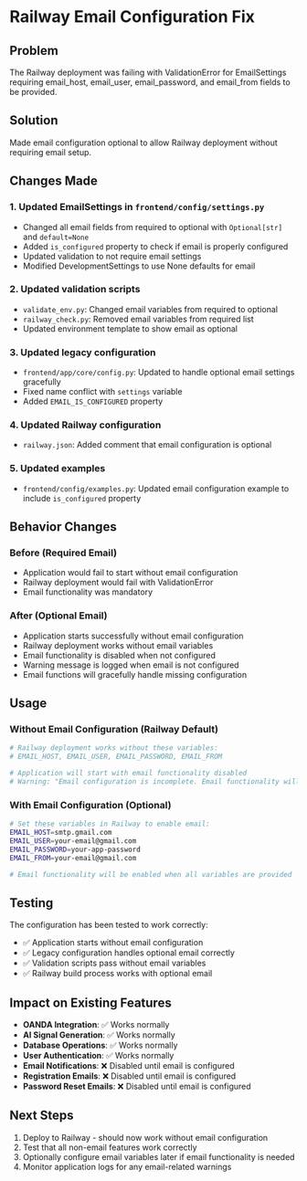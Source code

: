 # Railway Email Configuration Fix

## Problem
The Railway deployment was failing with ValidationError for EmailSettings requiring email_host, email_user, email_password, and email_from fields to be provided.

## Solution
Made email configuration optional to allow Railway deployment without requiring email setup.

## Changes Made

### 1. Updated EmailSettings in `frontend/config/settings.py`
- Changed all email fields from required to optional with `Optional[str]` and `default=None`
- Added `is_configured` property to check if email is properly configured
- Updated validation to not require email settings
- Modified DevelopmentSettings to use None defaults for email

### 2. Updated validation scripts
- `validate_env.py`: Changed email variables from required to optional
- `railway_check.py`: Removed email variables from required list
- Updated environment template to show email as optional

### 3. Updated legacy configuration
- `frontend/app/core/config.py`: Updated to handle optional email settings gracefully
- Fixed name conflict with `settings` variable
- Added `EMAIL_IS_CONFIGURED` property

### 4. Updated Railway configuration
- `railway.json`: Added comment that email configuration is optional

### 5. Updated examples
- `frontend/config/examples.py`: Updated email configuration example to include `is_configured` property

## Behavior Changes

### Before (Required Email)
- Application would fail to start without email configuration
- Railway deployment would fail with ValidationError
- Email functionality was mandatory

### After (Optional Email)
- Application starts successfully without email configuration
- Railway deployment works without email variables
- Email functionality is disabled when not configured
- Warning message is logged when email is not configured
- Email functions will gracefully handle missing configuration

## Usage

### Without Email Configuration (Railway Default)
```bash
# Railway deployment works without these variables:
# EMAIL_HOST, EMAIL_USER, EMAIL_PASSWORD, EMAIL_FROM

# Application will start with email functionality disabled
# Warning: "Email configuration is incomplete. Email functionality will be disabled."
```

### With Email Configuration (Optional)
```bash
# Set these variables in Railway to enable email:
EMAIL_HOST=smtp.gmail.com
EMAIL_USER=your-email@gmail.com
EMAIL_PASSWORD=your-app-password
EMAIL_FROM=your-email@gmail.com

# Email functionality will be enabled when all variables are provided
```

## Testing
The configuration has been tested to work correctly:
- ✅ Application starts without email configuration
- ✅ Legacy configuration handles optional email correctly
- ✅ Validation scripts pass without email variables
- ✅ Railway build process works with optional email

## Impact on Existing Features
- **OANDA Integration**: ✅ Works normally
- **AI Signal Generation**: ✅ Works normally
- **Database Operations**: ✅ Works normally
- **User Authentication**: ✅ Works normally
- **Email Notifications**: ❌ Disabled until email is configured
- **Registration Emails**: ❌ Disabled until email is configured
- **Password Reset Emails**: ❌ Disabled until email is configured

## Next Steps
1. Deploy to Railway - should now work without email configuration
2. Test that all non-email features work correctly
3. Optionally configure email variables later if email functionality is needed
4. Monitor application logs for any email-related warnings